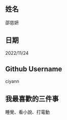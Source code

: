 姓名
----
邵慈妍

日期
----
2022/11/24

Github Username
---------------

ciyann

我最喜歡的三件事
---------------
睡覺、看小說、打電動